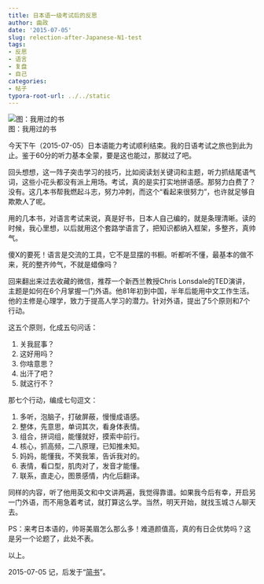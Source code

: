 ```yaml
---
title: 日本语一级考试后的反思
author: 曲政
date: '2015-07-05'
slug: relection-after-Japanese-N1-test
tags:
- 反思
- 语言
- 复盘
- 自己
categories:
- 帖子
typora-root-url: ../../static
---
```


![图：我用过的书](/images/2015-07-05-%E6%97%A5%E6%9C%AC%E8%AF%AD%E4%B8%80%E7%BA%A7%E8%80%83%E8%AF%95%E5%90%8E%E7%9A%84%E5%8F%8D%E6%80%9D/006tNbRwgy1g9wdmylz74j30f205zmy4.jpg)  
图：我用过的书

今天下午（2015-07-05）日本语能力考试顺利结束。我的日语考试之旅也到此为止。鉴于60分的听力基本全蒙，要是这也能过，那就过了吧。

回头想想，这一阵子突击学习的技巧，比如阅读划关键词和主题，听力抓结尾语气词，这些小花头都没有派上用场。考试，真的是实打实地拼语感。那努力白费了？没有。这几本书帮我燃起斗志，努力冲刺，而这个“看起来很努力”，也许就足够自欺欺人了呢。

用的几本书，对语言考试来说，真是好书，日本人自己编的，就是条理清晰。读的时候，我心里想，以后就用这个套路学语言了，把知识都纳入框架，多整齐，真帅气。

傻X的要死！语言是交流的工具，它不是显摆的书橱。听都听不懂，最基本的做不来，死的整齐帅气，不就是蜡像吗？

回来翻出来过去收藏的微信，推荐一个新西兰教授Chris Lonsdale的TED演讲，主题是如何在6个月掌握一门外语。他81年初到中国，半年后能用中文工作生活。他的主修是心理学，致力于提高人学习的潜力。针对外语，提出了5个原则和7个行动。

这五个原则，化成五句问话：

1.  关我屁事？
2.  这好用吗？
3.  你啥意思？
4.  出汗了吧？
5.  就这行不？

那七个行动，编成七句逗文：

1.  多听，泡脑子，打破屏蔽，慢慢成语感。
2.  整体，先意思，单词其次，看身体表情。
3.  组合，拼词组，能懂就好，摸索中前行。
4.  核心，抓高频，二八原理，已知推未知。
5.  妈妈，能懂我，不笑我笨，告诉我对的。
6.  表情，看口型，肌肉对了，发音才能懂。
7.  联系，直走心，图景感情，内化后翻译。

同样的内容，听了他用英文和中文讲两遍，我觉得靠谱。如果我今后有幸，开启另一门外语，而不用急着考试，就打算这么学。当然，明天开始，就找玉城さん聊天去。

PS：来考日本语的，帅哥美眉怎么那么多！难道颜值高，真的有日企优势吗？这是另一个论题了，此处不表。

以上。

2015-07-05 记，后发于“[简书](https://www.jianshu.com/p/3b325403a831)”。